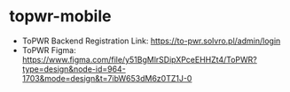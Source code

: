 # topwr-mobile

* ToPWR Backend Registration Link: https://to-pwr.solvro.pl/admin/login
* ToPWR Figma: https://www.figma.com/file/y51BgMlrSDipXPceEHHZt4/ToPWR?type=design&node-id=964-1703&mode=design&t=7ibW653dM6z0TZ1J-0
